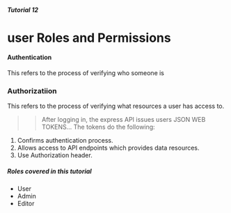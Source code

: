 ##### Tutorial 12
# user Roles and Permissions

#### Authentication
This refers to the process of verifying who someone is
### Authorizatiion
This refers to the process of verifying what resources a user has access to.

>> After logging in, the express API issues users JSON WEB TOKENS... 
The tokens do the following:
1. Confirms authentication process.
2. Allows access to API endpoints which provides data resources.
3. Use Authorization header.

##### Roles covered in this tutorial
* User
* Admin
* Editor 
   


